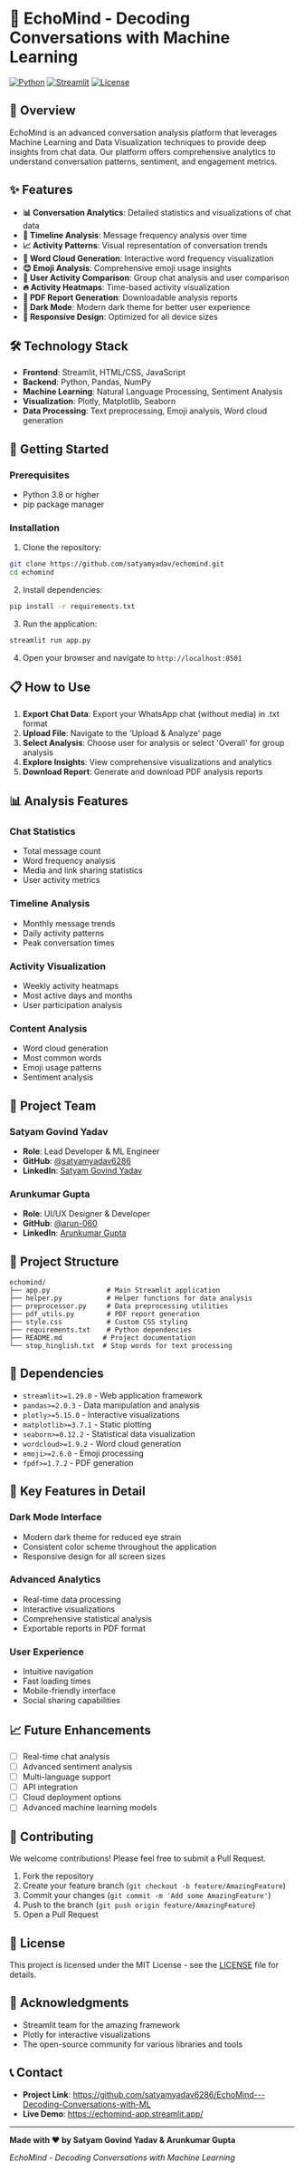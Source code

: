 # 🧠 EchoMind - Decoding Conversations with Machine Learning

[![Python](https://img.shields.io/badge/Python-3.8+-blue.svg)](https://www.python.org/downloads/)
[![Streamlit](https://img.shields.io/badge/Streamlit-1.29+-red.svg)](https://streamlit.io/)
[![License](https://img.shields.io/badge/License-MIT-green.svg)](LICENSE)

## 📖 Overview

EchoMind is an advanced conversation analysis platform that leverages Machine Learning and Data Visualization techniques to provide deep insights from chat data. Our platform offers comprehensive analytics to understand conversation patterns, sentiment, and engagement metrics.

## ✨ Features

- **📊 Conversation Analytics**: Detailed statistics and visualizations of chat data
- **📅 Timeline Analysis**: Message frequency analysis over time
- **📈 Activity Patterns**: Visual representation of conversation trends
- **📝 Word Cloud Generation**: Interactive word frequency visualization
- **😊 Emoji Analysis**: Comprehensive emoji usage insights
- **👥 User Activity Comparison**: Group chat analysis and user comparison
- **🔥 Activity Heatmaps**: Time-based activity visualization
- **📄 PDF Report Generation**: Downloadable analysis reports
- **🌙 Dark Mode**: Modern dark theme for better user experience
- **📱 Responsive Design**: Optimized for all device sizes

## 🛠️ Technology Stack

- **Frontend**: Streamlit, HTML/CSS, JavaScript
- **Backend**: Python, Pandas, NumPy
- **Machine Learning**: Natural Language Processing, Sentiment Analysis
- **Visualization**: Plotly, Matplotlib, Seaborn
- **Data Processing**: Text preprocessing, Emoji analysis, Word cloud generation

## 🚀 Getting Started

### Prerequisites

- Python 3.8 or higher
- pip package manager

### Installation

1. Clone the repository:
```bash
git clone https://github.com/satyamyadav/echomind.git
cd echomind
```

2. Install dependencies:
```bash
pip install -r requirements.txt
```

3. Run the application:
```bash
streamlit run app.py
```

4. Open your browser and navigate to `http://localhost:8501`

## 📋 How to Use

1. **Export Chat Data**: Export your WhatsApp chat (without media) in .txt format
2. **Upload File**: Navigate to the 'Upload & Analyze' page
3. **Select Analysis**: Choose user for analysis or select 'Overall' for group analysis
4. **Explore Insights**: View comprehensive visualizations and analytics
5. **Download Report**: Generate and download PDF analysis reports

## 📊 Analysis Features

### Chat Statistics
- Total message count
- Word frequency analysis
- Media and link sharing statistics
- User activity metrics

### Timeline Analysis
- Monthly message trends
- Daily activity patterns
- Peak conversation times

### Activity Visualization
- Weekly activity heatmaps
- Most active days and months
- User participation analysis

### Content Analysis
- Word cloud generation
- Most common words
- Emoji usage patterns
- Sentiment analysis

## 👥 Project Team

### Satyam Govind Yadav
- **Role**: Lead Developer & ML Engineer
- **GitHub**: [@satyamyadav6286](https://github.com/satyamyadav6286)
- **LinkedIn**: [Satyam Govind Yadav](https://www.linkedin.com/in/satyamgovindyadav/)

### Arunkumar Gupta
- **Role**: UI/UX Designer & Developer
- **GitHub**: [@arun-060](https://github.com/arun-060)
- **LinkedIn**: [Arunkumar Gupta](https://www.linkedin.com/in/arunkumar-gupta-b62b0428b/)

## 📁 Project Structure

```
echomind/
├── app.py              # Main Streamlit application
├── helper.py           # Helper functions for data analysis
├── preprocessor.py     # Data preprocessing utilities
├── pdf_utils.py        # PDF report generation
├── style.css           # Custom CSS styling
├── requirements.txt    # Python dependencies
├── README.md          # Project documentation
└── stop_hinglish.txt  # Stop words for text processing
```

## 🔧 Dependencies

- `streamlit>=1.29.0` - Web application framework
- `pandas>=2.0.3` - Data manipulation and analysis
- `plotly>=5.15.0` - Interactive visualizations
- `matplotlib>=3.7.1` - Static plotting
- `seaborn>=0.12.2` - Statistical data visualization
- `wordcloud>=1.9.2` - Word cloud generation
- `emoji>=2.6.0` - Emoji processing
- `fpdf>=1.7.2` - PDF generation

## 🌟 Key Features in Detail

### Dark Mode Interface
- Modern dark theme for reduced eye strain
- Consistent color scheme throughout the application
- Responsive design for all screen sizes

### Advanced Analytics
- Real-time data processing
- Interactive visualizations
- Comprehensive statistical analysis
- Exportable reports in PDF format

### User Experience
- Intuitive navigation
- Fast loading times
- Mobile-friendly interface
- Social sharing capabilities

## 📈 Future Enhancements

- [ ] Real-time chat analysis
- [ ] Advanced sentiment analysis
- [ ] Multi-language support
- [ ] API integration
- [ ] Cloud deployment options
- [ ] Advanced machine learning models

## 🤝 Contributing

We welcome contributions! Please feel free to submit a Pull Request.

1. Fork the repository
2. Create your feature branch (`git checkout -b feature/AmazingFeature`)
3. Commit your changes (`git commit -m 'Add some AmazingFeature'`)
4. Push to the branch (`git push origin feature/AmazingFeature`)
5. Open a Pull Request

## 📄 License

This project is licensed under the MIT License - see the [LICENSE](LICENSE) file for details.

## 🙏 Acknowledgments

- Streamlit team for the amazing framework
- Plotly for interactive visualizations
- The open-source community for various libraries and tools

## 📞 Contact

- **Project Link**: https://github.com/satyamyadav6286/EchoMind---Decoding-Conversations-with-ML
- **Live Demo**: https://echomind-app.streamlit.app/

---

**Made with ❤️ by Satyam Govind Yadav & Arunkumar Gupta**

*EchoMind - Decoding Conversations with Machine Learning*
